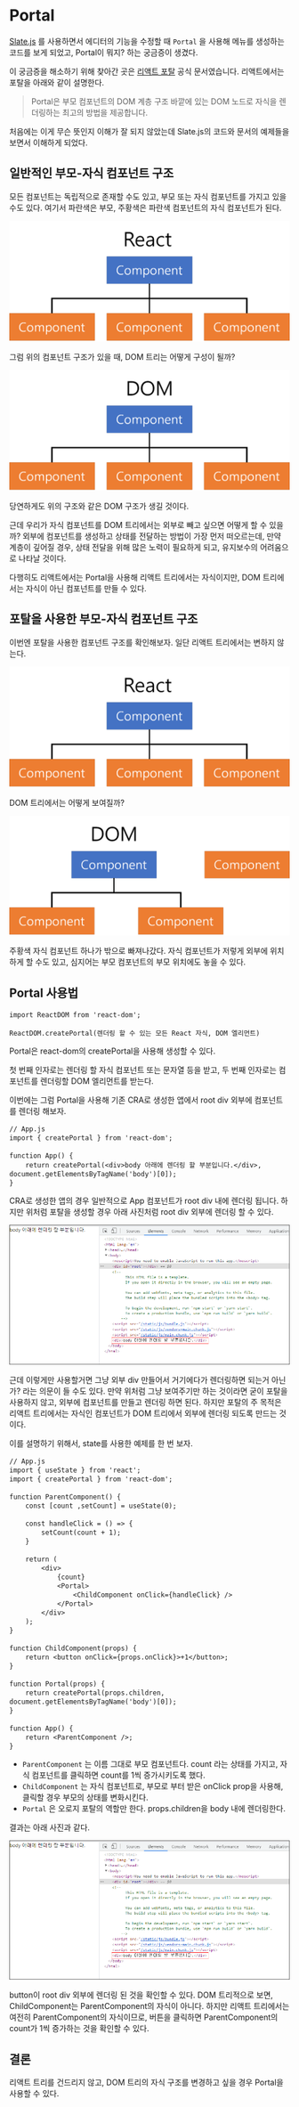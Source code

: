 # Portal

<a href="https://github.com/ianstormtaylor/slate">Slate.js</a> 를 사용하면서 에디터의 기능을 수정할 때 `Portal` 을 사용해 메뉴를 생성하는 코드를 보게 되었고, Portal이 뭐지? 하는 궁금증이 생겼다. 

이 궁금증을 해소하기 위해 찾아간 곳은 <a href="https://ko.reactjs.org/docs/portals.html">리액트 포탈</a> 공식 문서였습니다. 리액트에서는 포탈을 아래와 같이 설명한다.

> Portal은 부모 컴포넌트의 DOM 계층 구조 바깥에 있는 DOM 노드로 자식을 렌더링하는 최고의 방법을 제공합니다.



처음에는 이게 무슨 뜻인지 이해가 잘 되지 않았는데 Slate.js의 코드와 문서의 예제들을 보면서 이해하게 되었다.



## 일반적인 부모-자식 컴포넌트 구조

모든 컴포넌트는 독립적으로 존재할 수도 있고, 부모 또는 자식 컴포넌트를 가지고 있을 수도 있다. 여기서 파란색은 부모, 주황색은 파란색 컴포넌트의 자식 컴포넌트가 된다.

![](../images/react-tree.png)



그럼 위의 컴포넌트 구조가 있을 때, DOM 트리는 어떻게 구성이 될까?



![](../images/dom-tree.png)

당연하게도 위의 구조와 같은 DOM 구조가 생길 것이다. 



근데 우리가 자식 컴포넌트를 DOM 트리에서는 외부로 빼고 싶으면 어떻게 할 수 있을까? 외부에 컴포넌트를 생성하고 상태를 전달하는 방법이 가장 먼저 떠오르는데, 만약 계층이 깊어질 경우, 상태 전달을 위해 많은 노력이 필요하게 되고, 유지보수의 어려움으로 나타날 것이다.

다행히도 리액트에서는 Portal을 사용해 리액트 트리에서는 자식이지만, DOM 트리에서는 자식이 아닌 컴포넌트를 만들 수 있다.



## 포탈을 사용한 부모-자식 컴포넌트 구조

이번엔 포탈을 사용한 컴포넌트 구조를 확인해보자.  일단 리액트 트리에서는 변하지 않는다.

![](../images/react-tree.png)



DOM 트리에서는 어떻게 보여질까?

![image-20210614143406733](../images/portal-dom-tree.png)

주황색 자식 컴포넌트 하나가 밖으로 빠져나갔다. 자식 컴포넌트가 저렇게 외부에 위치하게 할 수도 있고, 심지어는 부모 컴포넌트의 부모 위치에도 놓을 수 있다.



## Portal 사용법

```react
import ReactDOM from 'react-dom';

ReactDOM.createPortal(렌더링 할 수 있는 모든 React 자식, DOM 엘리먼트)
```

Portal은 react-dom의 createPortal을 사용해 생성할 수 있다.

첫 번째 인자로는 렌더링 할 자식 컴포넌트 또는 문자열 등을 받고, 두 번째 인자로는 컴포넌트를 렌더링할 DOM 엘리먼트를 받는다.



이번에는 그럼 Portal을 사용해 기존 CRA로 생성한 앱에서 root div 외부에 컴포넌트를 렌더링 해보자.

```react
// App.js
import { createPortal } from 'react-dom';

function App() {
    return createPortal(<div>body 아래에 렌더링 할 부분입니다.</div>, document.getElementsByTagName('body')[0]);
}
```



CRA로 생성한 앱의 경우 일반적으로 App 컴포넌트가 root div 내에 렌더링 됩니다. 하지만 위처럼 포탈을 생성할 경우 아래 사진처럼 root div 외부에 렌더링 할 수 있다.

![image-20210614144607332](../images/portal-result-1.png)



근데 이렇게만 사용할거면 그냥 외부 div 만들어서 거기에다가 렌더링하면 되는거 아닌가? 라는 의문이 들 수도 있다. 만약 위처럼 그냥 보여주기만 하는 것이라면 굳이 포탈을 사용하지 않고, 외부에 컴포넌트를 만들고 렌더링 하면 된다. 하지만 포탈의 주 목적은 리액트 트리에서는 자식인 컴포넌트가 DOM 트리에서 외부에 렌더링 되도록 만드는 것이다.

이를 설명하기 위해서, state를 사용한 예제를 한 번 보자.

```react
// App.js
import { useState } from 'react';
import { createPortal } from 'react-dom';

function ParentComponent() {
    const [count ,setCount] = useState(0);
    
    const handleClick = () => {
        setCount(count + 1);
    }
    
    return (
    	<div>
        	{count}
            <Portal>
            	<ChildComponent onClick={handleClick} />
            </Portal>
        </div>
    );
}

function ChildComponent(props) {
    return <button onClick={props.onClick}>+1</button>;
}

function Portal(props) {
    return createPortal(props.children, document.getElementsByTagName('body')[0]);
}

function App() {
    return <ParentComponent />;
}
```

*  `ParentComponent` 는 이름 그대로 부모 컴포넌트다. count 라는 상태를 가지고, 자식 컴포넌트를 클릭하면 count를 1씩 증가시키도록 했다.
* `ChildComponent` 는 자식 컴포넌트로, 부모로 부터 받은 onClick prop을 사용해, 클릭할 경우 부모의 상태를 변화시킨다.
* `Portal` 은 오로지 포탈의 역할만 한다. props.children을 body 내에 렌더링한다.



결과는 아래 사진과 같다.

![image-20210614145918635](../images/portal-result-1.png)

button이 root div 외부에 렌더링 된 것을 확인할 수 있다. DOM 트리적으로 보면, ChildComponent는 ParentComponent의 자식이 아니다. 하지만 리액트 트리에서는 여전히 ParentComponent의 자식이므로,  버튼을 클릭하면 ParentComponent의 count가 1씩 증가하는 것을 확인할 수 있다.



## 결론

리액트 트리를 건드리지 않고, DOM 트리의 자식 구조를 변경하고 싶을 경우 Portal을 사용할 수 있다. 
